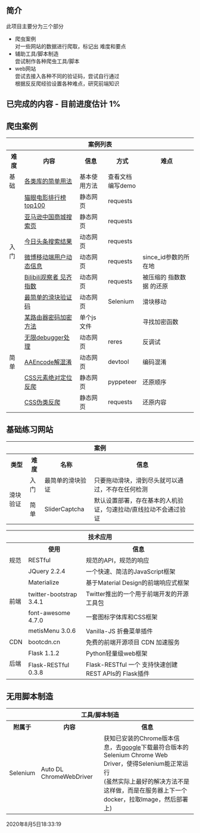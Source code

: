 ## 简介  
此项目主要分为三个部分  
* 爬虫案例  
对一些网站的数据进行爬取，标记出 难度和要点  
* 辅助工具/脚本制造  
尝试制作各种爬虫工具/脚本  
* web网站  
尝试去接入各种不同的验证码，尝试自行通过  
根据反反爬经验设置各种难点，研究前端知识  


## 已完成的内容 - 目前进度估计 1%

## 爬虫案例  
<table>
    <tr><th colspan="5">案例列表</th></tr>
    <tr>
        <th>难度</th>
        <th>内容</th>
        <th>信息</th>
        <th>方式</th>
        <th>难点</th>
    </tr>
    <tr>
        <td>基础</td>
        <td><a href="https://github.com/RecluseXU/learning_spider/tree/master/example/0_Basic_usage_of_the_library" target="_blank">各类库的简单用法</a></td>
        <td>基本使用方法</td>
        <td>查看文档</br>编写demo</td>
        <td></td>
    </tr>
    <tr>
        <td rowspan="6">入门</td>
        <td>
        <a href="https://github.com/RecluseXU/learning_spider/tree/master/example/1_%E5%85%A5%E9%97%A8_%E7%8C%AB%E7%9C%BC%E7%94%B5%E5%BD%B1%E6%8E%92%E8%A1%8C%E6%A6%9Ctop100" target="_blank">猫眼电影排行榜top100</a></td>
        <td>静态网页</td>
        <td>requests</td>
        <td></td>
    </tr>
    <tr>
        <td><a href="https://github.com/RecluseXU/learning_spider/tree/master/example/1_%E5%85%A5%E9%97%A8_%E4%BA%9A%E9%A9%AC%E9%80%8A%E5%95%86%E5%9F%8E%E6%90%9C%E7%B4%A2%E9%A1%B5" target="_blank">亚马逊中国商城搜索页</a></td>
        <td>静态网页</td>
        <td>requests</td>
    </tr>
    <tr>
        <td>
        <a href="https://github.com/RecluseXU/learning_spider/tree/master/example/1_%E5%85%A5%E9%97%A8_%E4%BB%8A%E6%97%A5%E5%A4%B4%E6%9D%A1%E6%90%9C%E7%B4%A2%E7%BB%93%E6%9E%9C" target="_blank">今日头条搜索结果</a></td>
        <td>动态网页</td>
        <td>requests</td>
        <td></td>
    </tr>
    <tr>
        <td>
        <a href="https://github.com/RecluseXU/learning_spider/tree/master/example/1_%E5%85%A5%E9%97%A8_%E5%BE%AE%E5%8D%9A%E7%A7%BB%E5%8A%A8%E7%AB%AF%E7%94%A8%E6%88%B7%E5%8A%A8%E6%80%81%E4%BF%A1%E6%81%AF" target="_blank">
        微博移动端用户动态信息</a></td>
        <td>动态网页</td>
        <td>requests</td>
        <td>since_id参数的所在地</td>
    </tr>
    <tr>
        <td>
        <a href="https://github.com/RecluseXU/learning_spider/tree/master/example/1_%E5%85%A5%E9%97%A8_Bilibili%E8%A7%82%E5%AF%9F%E8%80%85%E8%A7%81%E9%BD%90%E6%8C%87%E6%95%B0" target="_blank">
        Bilibili观察者 见齐指数</a></td>
        <td>动态网页</td>
        <td>requests</td>
        <td>被压缩的 指数数据 的还原</td>
    </tr>
    <tr>
        <td>
        <a href="https://github.com/RecluseXU/learning_spider/tree/master/example/1_%E5%85%A5%E9%97%A8_%E6%9C%80%E7%AE%80%E5%8D%95%E7%9A%84%E6%BB%91%E5%9D%97%E9%AA%8C%E8%AF%81%E7%A0%81" target="_blank">最简单的滑块验证码</a></td>
        <td>动态网页</td>
        <td>Selenium</td>
        <td>滑块移动</td>
    </tr>
    <tr>
        <td rowspan="5">简单</td>
        <td>
        <a href="https://github.com/RecluseXU/learning_spider/tree/master/example/2_%E7%AE%80%E5%8D%95_%E6%9F%90%E8%B7%AF%E7%94%B1%E5%99%A8%E5%AF%86%E7%A0%81%E5%8A%A0%E5%AF%86%E6%96%B9%E6%B3%95" target="_blank">某路由器密码加密方法</a></td>
        <td>单个js文件</td>
        <td></td>
        <td>寻找加密函数</td>
    </tr>
    <tr>
        <td>
        <a href="https://github.com/RecluseXU/learning_spider/tree/master/example/2_%E7%AE%80%E5%8D%95_%E6%97%A0%E9%99%90debugger" target="_blank">无限debugger处理</a></td>
        <td>动态网页</td>
        <td>reres</td>
        <td>反调试</td>
    </tr>
    <tr>
        <td><a href="https://github.com/RecluseXU/learning_spider/tree/master/example/2_%E7%AE%80%E5%8D%95_AAEncode%E8%A7%A3%E6%B7%B7%E6%B7%86" target="_blank">AAEncode解混淆</a></td>
        <td>动态网页</td>
        <td>devtool</td>
        <td>编码混淆</td>
    </tr>
    <tr>
        <td><a href="https://github.com/RecluseXU/learning_spider/tree/master/example/2_%E7%AE%80%E5%8D%95_CSS%E5%85%83%E7%B4%A0%E7%BB%9D%E5%AF%B9%E5%AE%9A%E4%BD%8D%E5%8F%8D%E7%88%AC" target="_blank">CSS元素绝对定位反爬</a></td>
        <td>静态网页</td>
        <td>pyppeteer</td>
        <td>还原顺序</td>
    </tr>
    <tr>
        <td><a href="https://github.com/RecluseXU/learning_spider/tree/master/example/2_%E7%AE%80%E5%8D%95_CSS%E4%BC%AA%E7%B1%BB%E5%8F%8D%E7%88%AC" target="_blank">CSS伪类反爬</a></td>
        <td>静态网页</td>
        <td>requests</td>
        <td>还原内容</td>
    </tr>
</table>

## 基础练习网站  
<table>
    <th colspan="4">案例</th>
    <tr>
        <th>类型</th>
        <th>难度</th>
        <th>名称</th>
        <th>信息</th>
    </tr>
    <tr>
        <td rowspan="2">滑块验证</td>
        <td>入门</td>
        <td>最简单的滑块验证</td>
        <td>只要拖动滑块，滑到尽头就可以通过，不存在任何检测</td>
    </tr>
    <tr>
        <td>简单</td>
        <td>SliderCaptcha</td>
        <td>默认设置部署，存在基本的人机验证，匀速拉动/直线拉动不会通过验证</td>
    </tr>
</table>

<table>
    <tr><th colspan="4">技术应用</th></tr>
    <tr>
        <th></th>
        <th>使用</th>
        <th>信息</th>
    </tr>
    <tr>
        <td>规范</td>
        <td>RESTful</td>
        <td>规范的API，规范的响应</td>
    </tr>
    <tr>
        <td rowspan="5">前端</td>
        <td>JQuery 2.2.4</td>
        <td>一个快速、简洁的JavaScript框架</td>
    </tr>
    <tr>
        <td>Materialize</td>
        <td>基于Material Design的前端响应式框架</td>
    </tr>
    <tr>
        <td>twitter-bootstrap 3.4.1</td>
        <td>Twitter推出的一个用于前端开发的开源工具包</td>
    </tr>
    <tr>
        <td>font-awesome 4.7.0</td>
        <td>一套图标字体库和CSS框架</td>
    </tr>
    <tr>
        <td>metisMenu 3.0.6</td>
        <td>Vanilla-JS 折叠菜单插件</td>
    </tr>
    <tr>
        <td>CDN</td>
        <td>bootcdn.cn</td>
        <td>免费的前端开源项目 CDN 加速服务</td>
    </tr>
    <tr>
        <td rowspan="4">后端</td>
        <td>Flask 1.1.2</td>
        <td>Python轻量级web框架</td>
    </tr>
    <tr>
        <td>Flask-RESTful 0.3.8</td>
        <td>Flask-RESTful 一个 支持快速创建REST APIs的 Flask插件</td>
    </tr>
</table>

## 无用脚本制造  
<table>
    <tr><th colspan="4">工具/脚本制造</th></tr>
    <tr>
        <th>附属于</th>
        <th>内容</th>
        <th>信息</th>
    </tr>
    <tr>
        <td>Selenium</td>
        <td>Auto DL ChromeWebDriver</td>
        <td>获知已安装的Chrome版本信息，去<a href="http://chromedriver.storage.googleapis.com/index.html">google</a>下载最符合版本的Selenium Chrome Web Driver，使得Selenium能正常运行<br>(虽然实际上最好的解决方法不是这样做，而是在服务器上下一个docker，拉取Image，然后部署上)</td>
    </tr>
</table>


2020年8月5日18:33:19
